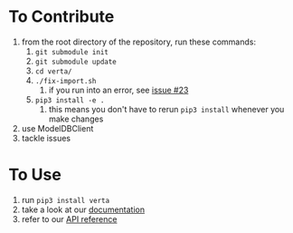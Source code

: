 # To Contribute
1. from the root directory of the repository, run these commands:
    1. `git submodule init`
    1. `git submodule update`
    1. `cd verta/`
    1. `./fix-import.sh`
        1. if you run into an error, see [issue #23](https://github.com/VertaAI/modeldb-client/issues/23)
    1. `pip3 install -e .`
        1. this means you don't have to rerun `pip3 install` whenever you make changes
1. use ModelDBClient
1. tackle issues


# To Use
1. run `pip3 install verta`
1. take a look at our [documentation](https://verta.readthedocs.io/en/latest/)
1. refer to our [API reference](https://verta.readthedocs.io/en/latest/api/verta.html)
